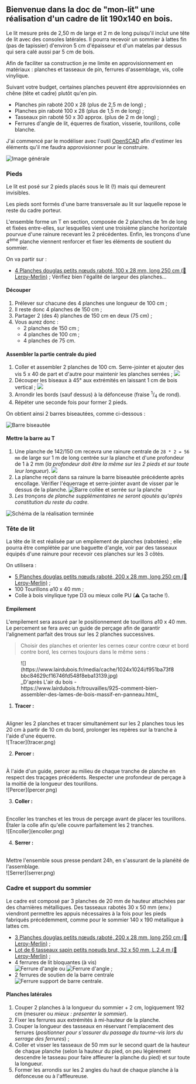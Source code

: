 ## Bienvenue dans la doc de "mon-lit" une réalisation d'un cadre de lit **190x140** en bois.

Le lit mesure près de 2,50 m de large et 2 m de long puisqu'il inclut une tête de lit avec des consoles latérales. Il pourra recevoir un sommier à lattes fin (pas de tapissier) d'environ 5 cm d'épaisseur et d'un matelas par dessus qui sera calé aussi par 5 cm de bois.

Afin de faciliter sa construction je me limite en approvisionnement en matériaux : planches et tasseaux de pin, ferrures d'assemblage, vis, colle vinylique.

Suivant votre budget, certaines planches peuvent être approvisionnées en chêne (tête et cadre) plutôt qu'en pin.

- Planches pin raboté 200 x 28 (plus de 2,5 m de long) ;
- Planches pin raboté 100 x 28 (plus de 1,5 m de long) ;
- Tasseaux pin raboté 50 x 30 approx. (plus de 2 m de long) ;
- Ferrures d'angle de lit, équerres de fixation, visserie, tourillons, colle blanche.

J'ai commencé par le modéliser avec l'outil [OpenSCAD](https://www.openscad.org/) afin d'estimer les éléments qu'il me faudra approvisionner pour le construire.

![Image générale](https://github.com/Marcussacapuces91/mon-lit/raw/main/OpenSCAD/lit.png)

### Pieds

Le lit est posé sur 2 pieds placés sous le lit (!) mais qui demeurent invisibles.

Les pieds sont formés d'une barre transversale au lit sur laquelle repose le reste du cadre porteur.

L'ensemble forme un T en section, composée de 2 planches de 1m de long et fixées entre-elles, sur lesquelles vient une troisième planche horizontale pourvue d'une rainure recevant les 2 précédentes. Enfin, les tronçons d'une 4<sup>ème</sup> planche viennent renforcer et fixer les éléments de soutient du sommier.

On va partir sur :

- [4 Planches douglas petits nœuds raboté, 100 x 28 mm, long 250 cm (🛒 Leroy-Merlin)](https://www.leroymerlin.fr/v3/p/produits/planche-douglas-petits-noeuds-rabote-100x28-mm-long-250cm-e133258) ; Vérifiez bien l'égalité de largeur des planches…

#### Découper

1. Prélever sur chacune des 4 planches une longueur de 100 cm ;
2. Il reste donc 4 planches de 150 cm ;
3. Partager 2 (des 4) planches de 150 cm en deux (75 cm) ;
4. Vous aurez donc :
   - 2 planches de 150 cm ;
   - 4 planches de 100 cm ;
   - 4 planches de 75 cm.

#### Assembler la partie centrale du pied

1. Coller et assembler 2 planches de 100 cm. Serre-jointer et ajouter des vis 5 x 40 de part et d'autre pour maintenir les planches serrées ;
![](Pied1.png)
2. Découper les biseaux à 45° aux extrémités en laissant 1 cm de bois vertical ;
![](Pied2.png)
3. Arrondir les bords (sauf dessus) à la défonceuse (fraise <sup>1</sup>/<sub>4</sub> de rond).
4. Répéter une seconde fois pour former 2 pieds.

On obtient ainsi 2 barres biseautées, comme ci-dessous :

![Barre biseautée](20210121_102932.jpg)

#### Mettre la barre au T

1. Une planche de 142/150 cm recevra une rainure centrale de `28 * 2 = 56 mm` de large sur 1 m de long centrée sur la planche et d'une profondeur de 1 à 2 mm (_la profondeur doit être la même sur les 2 pieds et sur toute leur longueur_).
![](Pied3.png)
2. La planche reçoit dans sa rainure la barre biseautée précédente après encollage. Vérifier l'équerrage et serre-jointer avant de  visser par le dessus de la planche.
![Barre collée et serrée sur la planche](20210121_153921.jpg)
3. _Les tronçons de planche supplémentaires ne seront ajoutés qu'après constitution du reste du cadre._

![Schéma de la réalisation terminée](Pied4.png)


### Tête de lit

La tête de lit est réalisée par un empilement de planches (rabotées) ; elle pourra être complétée par une baguette d'angle, voir par des tasseaux équipés d'une rainure pour recevoir ces planches sur les 3 côtés.

On utilisera :

- [5 Planches douglas petits nœuds raboté, 200 x 28 mm, long 250 cm (🛒 Leroy-Merlin)](https://www.leroymerlin.fr/v3/p/produits/planche-douglas-petits-noeuds-rabote-200x28-mm-long-250cm-e133257) ;
- 100 Tourillons ⌀10 x 40 mm ;
- Colle à bois vinylique type D3 ou mieux colle PU (⚠ Ça tache !).


#### Empilement

L'empilement sera assuré par le positionnement de tourillons ⌀10 x 40 mm. Le percement se fera avec un guide de perçage afin de garantir l'alignement parfait des trous sur les 2 planches successives.

> Choisir des planches et orienter les cernes cœur contre cœur et bord contre bord, les cernes toujours dans le même sens :
<figure markdown=1>
![](https://www.lairdubois.fr/media/cache/1024x1024i/f951ba73f8bbc84629cf16746fd548f8eba13139.jpg)
  <figcaption markdown=1>
_D'après L'air du bois - https://www.lairdubois.fr/trouvailles/925-comment-bien-assembler-des-lames-de-bois-massif-en-panneau.html_
  </figcaption>
</figure>

1. **Tracer :**
<br/>
Aligner les 2 planches et tracer simultanément sur les 2 planches tous les 20 cm à partir de 10 cm du bord, prolonger les repères sur la tranche à l'aide d'une équerre.
<br/>
![Tracer](tracer.png)

2. **Percer :**
<br/>
À l'aide d'un guide, percer au milieu de chaque tranche de planche en respect des traçages précédents. Respecter une profondeur de perçage à la moitié de la longueur des tourillons.
<br/>
![Percer](percer.png)

3. **Coller :**
<br/>
Encoller les tranches et les trous de perçage avant de placer les tourillons. Étaler la colle afin qu'elle couvre parfaitement les 2 tranches.
<br/>
![Encoller](encoller.png)

4. **Serrer :**
<br/>
Mettre l'ensemble sous presse pendant 24h, en s'assurant de la planéité de l'assemblage.
<br/>
![Serrer](serrer.png)

### Cadre et support du sommier
Le cadre est composé par 3 planches de 20 mm de hauteur attachées par des charnières métalliques. Des tasseaux rabotés 30 x 50 mm (env.) viendront permettre les appuis nécessaires à la fois pour les pieds fabriqués précédemment, comme pour le sommier 140 x 190 métallique à lattes cm.

- [3 Planches douglas petits nœuds raboté, 200 x 28 mm, long 250 cm (🛒 Leroy-Merlin)](https://www.leroymerlin.fr/v3/p/produits/planche-douglas-petits-noeuds-rabote-200x28-mm-long-250cm-e133257) ;
- [Lot de 6 tasseaux sapin petits noeuds brut, 32 x 50 mm, L.2.4 m (🛒 Leroy-Merlin)](https://www.leroymerlin.fr/v3/p/produits/lot-de-6-tasseaux-sapin-petits-noeuds-brut-32-x-50-mm-l-2-4-m-e62068) ;
- 4 ferrures de lit bloquantes (à vis)<br/>![Ferrure d'angle](OPE.jpg) ou ![Ferrure d'angle](OIP.jpg) ;
- 2 ferrures de soutien de la barre centrale<br/>![Ferrure support de barre centrale](OAB.jpg).

#### Planches latérales

1. Couper 2 planches à la longueur du sommier + 2 cm, logiquement 192 cm (mesurer ou _mieux : présenter le sommier_).
2. Fixer les ferrures aux extrémités à mi-hauteur de la planche.
3. Couper la longueur des tasseaux en réservant l'emplacement des ferrures (_positionner pour s'assurer du passage du tourne-vis lors du serrage des ferrures_) ;
4. Coller et visser les tasseaux de 50 mm sur le second quart de la hauteur de chaque planche (selon la hauteur du pied, on peu légèrement descendre le tasseau pour faire affleurer la planche du pied) et sur toute la longueur.
5. Former les arrondis sur les 2 angles du haut de chaque planche à la défonceuse ou à l'affleureuse.






